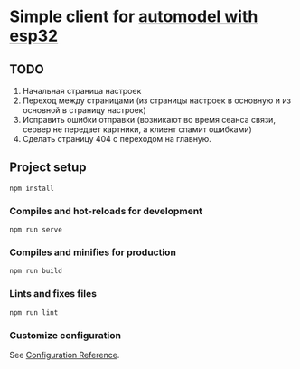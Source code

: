 # Simple client for [automodel with esp32](https://github.com/Mogreine/CarProject)

## TODO
1. Начальная страница настроек
2. Переход между страницами (из страницы настроек в основную и из основной в страницу настроек)
3. Исправить ошибки отправки (возникают во время сеанса связи, сервер не передает картники, а клиент спамит ошибками)
4. Сделать страницу 404 с переходом на главную.

## Project setup
```
npm install
```

### Compiles and hot-reloads for development
```
npm run serve
```

### Compiles and minifies for production
```
npm run build
```

### Lints and fixes files
```
npm run lint
```

### Customize configuration
See [Configuration Reference](https://cli.vuejs.org/config/).
